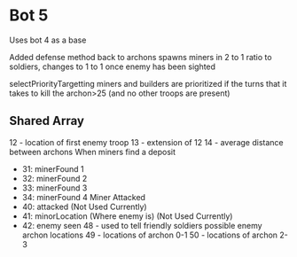 # Bot 5
Uses bot 4 as a base

Added defense method back to archons
spawns miners in 2 to 1 ratio to soldiers, changes to 1 to 1 once enemy has been sighted

selectPriorityTargetting
miners and builders are prioritized if the turns that it takes to kill the archon>25 (and no other troops are present)

## Shared Array
12 - location of first enemy troop
13 - extension of 12
14 - average distance between archons
When miners find a deposit
- 31: minerFound 1
- 32: minerFound 2
- 33: minerFound 3
- 34: minerFound 4
Miner Attacked
- 40: attacked (Not Used Currently)
- 41: minorLocation (Where enemy is)  (Not Used Currently)
- 42: enemy seen
48 - used to tell friendly soldiers possible enemy archon locations
49 - locations of archon 0-1
50 - locations of archon 2-3